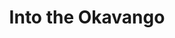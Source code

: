 ---
title:  "Into the Okavango"
description: "A live data expedition into the Okavango Delta. Expedition led by Steve Boyes of [The Wild Bird Trust](http://www.wildbirdtrust.com/).<br><br>Into the Okavango displays data which was uploaded daily, via satellite, by the expedition team in the Okavango Delta. Data is also available through a public API, allowing anyone to re-mix, analyze, or visualize the collected information. The software allows viewers to virtually experience one of the last remaining areas of true wilderness, normally inaccessible to the average person.<br><br>National Geographic explorer Dr. Steve Boyes has been leading expeditions into African wilderness for the past ten years. A South African ornithologist, Boyes dedicates his work to the conservation of the largest remaining untouched delta on our planet. For the past three expeditions, The Office for Creative Research provided Boyes and his team with live tracking software that visualized their GPS position, wildlife sightings, and position-based commentary."
category: into-the-okavango
year: 2014-2017

press: <a target='_blank' href='https://www.theguardian.com/environment/radical-conservation/2015/may/28/expedition-source-okavango-delta'>The Guardian</a>, <a target='_blank' href='http://news.nationalgeographic.com/2015/05/150527-okavango-wilderness-project-delta-africa-wetland/'>National Geographic</a>, <a target='_blank' href='http://theterramarproject.org/thedailycatch/the-internet-of-earth-things-engineering-into-the-okavango/'>The Terramar Project</a>

images: ['map1.jpg', 'journal3.jpg', 'https://player.vimeo.com/video/194103987']
index: 1
tags: ['web', 'interactive', 'open API', 'exploratory', 'live data']
for: "[National Geographic](http://www.nationalgeographic.com/)"
---